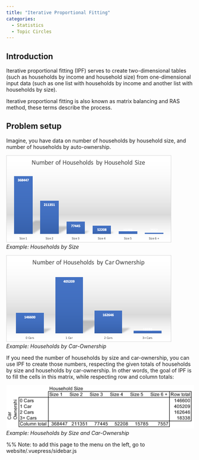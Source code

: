 ```yaml
---
title: "Iterative Proportional Fitting"
categories:
  - Statistics
  - Topic Circles
---
```


<PagesInCategory category="Statistics" />

## Introduction ##

Iterative proportional fitting (IPF) serves to create two-dimensional tables (such as households by income and household size) from one-dimensional input data (such as one list with households by income and another list with households by size). 

Iterative proportional fitting is also known as matrix balancing and RAS method, these terms describe the process. 

## Problem setup ##

Imagine, you have data on number of households by household size, and number of households by auto-ownership. 

![](hhBySize.png 'Households by Size')
*Example: Households by Size*

![](hhByCarOwnership.png 'Households by Car-Ownership')
*Example: Households by Car-Ownership*

If you need the number of households by size and car-ownership, you can use IPF to create those numbers, respecting the given totals of households by size and households by car-ownership. In other words, the goal of IPF is to fill the cells in this matrix, while respecting row and column totals:

![](hhTable.png 'Households by Size and Car-Ownership')
*Example: Households by Size and Car-Ownership*



%% Note: to add this page to the menu on the left, go to website/.vuepress/sidebar.js